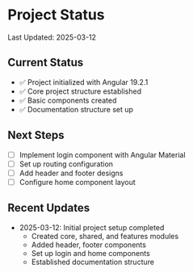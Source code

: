 # Project Status
Last Updated: 2025-03-12

## Current Status
- ✅ Project initialized with Angular 19.2.1
- ✅ Core project structure established
- ✅ Basic components created
- ✅ Documentation structure set up

## Next Steps
- [ ] Implement login component with Angular Material
- [ ] Set up routing configuration
- [ ] Add header and footer designs
- [ ] Configure home component layout

## Recent Updates
- 2025-03-12: Initial project setup completed
  - Created core, shared, and features modules
  - Added header, footer components
  - Set up login and home components
  - Established documentation structure
